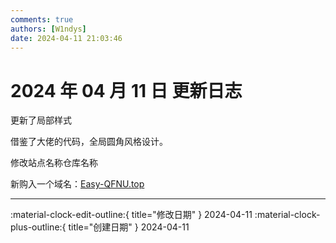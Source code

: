 ```yaml
---
comments: true
authors: [W1ndys]
date: 2024-04-11 21:03:46
---
```


# 2024 年 04 月 11 日 更新日志

更新了局部样式

<!-- more -->

借鉴了大佬的代码，全局圆角风格设计。

修改站点名称仓库名称

新购入一个域名：[Easy-QFNU.top](https://easy-qfnu.top)

---

:material-clock-edit-outline:{ title="修改日期" } 2024-04-11
:material-clock-plus-outline:{ title="创建日期" } 2024-04-11
